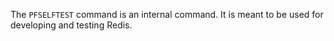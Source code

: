 The `PFSELFTEST` command is an internal command.
It is meant to be used for developing and testing Redis.